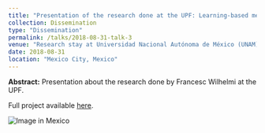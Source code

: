 ```yaml
---
title: "Presentation of the research done at the UPF: Learning-based mechanisms for improving Spectral Efficiency in WLANs"
collection: Dissemination
type: "Dissemination"
permalink: /talks/2018-08-31-talk-3
venue: "Research stay at Universidad Nacional Autónoma de México (UNAM)"
date: 2018-08-31
location: "Mexico City, Mexico"
---
```


**Abstract:** 
Presentation about the research done by Francesc Wilhelmi at the UPF.

Full project available [here](https://fwilhelmi.github.io/files/presentation_francesc_wilhelmi_research_at_upf.pdf).

![Image in Mexico](https://fwilhelmi.github.io/images/fwilhelmi_unam.JPG)